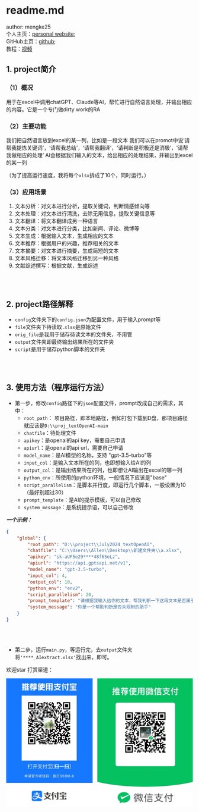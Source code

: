 # readme.md

author:  mengke25 <br />
个人主页：[personal website](https://mengke25.github.io); <br />
GitHub主页：[github](https://github.com/mengke25); <br />
教程：[视频](https://b23.tv/QQ54Vux)


## 1. project简介

### （1）概况
用于在excel中调用chatGPT、Claude等AI，帮忙进行自然语言处理，并输出相应的内容。它是一个专门做dirty work的RA

### （2）主要功能
我们把自然语言放到excel的某一列，比如是一段文本
我们可以在promot中说‘请帮我提炼关键词’，‘请帮我总结’，‘请帮我翻译’，‘请判断是积极还是消极’，‘请帮我做相应的处理’
AI会根据我们输入的文本，给出相应的处理结果，并输出到excel的某一列

（为了提高运行速度，我将每个`xlsx`拆成了10个，同时运行。）

### （3）应用场景
1. 文本分析：对文本进行分析，提取关键词，判断情感倾向等
2. 文本处理：对文本进行清洗，去除无用信息，提取关键信息等
3. 文本翻译：将文本翻译成另一种语言
4. 文本分类：对文本进行分类，比如新闻、评论、微博等
5. 文本生成：根据输入文本，生成相应的文本
6. 文本推荐：根据用户的兴趣，推荐相关的文本
7. 文本摘要：对文本进行摘要，生成简短的文本
8. 文本风格迁移：将文本风格迁移到另一种风格
9. 文献综述撰写：根据文献，生成综述

<br /> <br />

## 2. project路径解释

* `config`文件夹下的`config.json`为配置文件，用于输入prompt等
* `file`文件夹下待读取`.xlsx`是原始文件
* `orig_file`是我用于储存待读文本的文件夹，不用管
* `output`文件夹即最终输出结果所在的文件夹
* `script`是用于储存python脚本的文件夹

<br /> <br />

## 3. 使用方法（程序运行方法）



* 第一步，修改`config`路径下的`json`配置文件，prompt改成自己的需求，其中：   
  * `root_path`： 项目路径，即本地路径，例如打包下载到D盘，那项目路径就应该是`D:\\proj_textOpenAI-main`
  * `chatfile`：待处理文件
  * `apikey`：是openai的api key，需要自己申请
  * `apiurl`：是openai的api url，需要自己申请
  * `model_name`：是AI模型的名称，支持 "gpt-3.5-turbo"等
  * `input_col`：是输入文本所在的列，也即想输入给AI的列
  * `output_col`：是输出结果所在的列，也即想让AI输出在excel的哪一列
  * `python_env`：所使用的python环境，一般情况下应该是"base"
  * `script_parallelism`：是脚本并行度，即运行几个脚本，一般设置为10（最好别超过30）
  * `prompt_template`：是AI的提示模板，可以自己修改
  * `system_message`：是系统提示语，可以自己修改

***一个示例：***

```json
{
    "global": {
        "root_path": "D:\\project\\July2024_textOpenAI",
        "chatfile": "C:\\Users\\Allen\\Desktop\\新建文件夹\\a.xlsx", 
        "apikey": "sk-aUF5e29****48f6SeLz",
        "apiurl": "https://api.gptsapi.net/v1",
        "model_name": "gpt-3.5-turbo",
        "input_col": 4,
        "output_col": 10,
        "python_env": "env2", 
        "script_parallelism": 20, 
        "prompt_template": "请根据我输入给你的文本，帮我判断一下这段文本是否属于abc。",
        "system_message": "你是一个帮助判断是否未规制的助手"
    }
}
```


<br /> <br />


* 第二步，运行`main.py`，等运行完，去`output`文件夹将`'****_AIextract.xlsx'`找出来，即可。




欢迎star
打赏渠道：

![image](https://github.com/mengke25/mengke25.github.io/blob/main/images/dashang.png)
